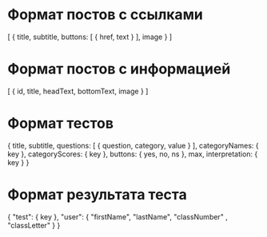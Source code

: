 # Формат постов с ссылками
[ { title, subtitle, buttons: [ { href, text } ], image } ]

# Формат постов с информацией
[ { id, title, headText, bottomText, image } ]

# Формат тестов
{ title, subtitle, questions: [ { question, category, value } ], categoryNames: { key }, categoryScores: { key }, buttons: { yes, no, ns }, max, interpretation: { key } }
    
# Формат результата теста
{ "test": { key }, "user": { "firstName", "lastName", "classNumber" , "classLetter" } }
